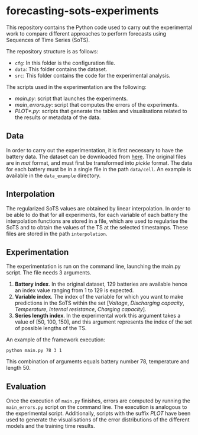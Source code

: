 # forecasting-sots-experiments

This repository contains the Python code used to carry out the experimental work to compare different approaches to perform forecasts using Sequences of Time Series (SoTS).

The repository structure is as follows:
- `cfg`: In this folder is the configuration file.
- `data`: This folder contains the dataset.
- `src`: This folder contains the code for the experimental analysis.

The scripts used in the experimentation are the following:

- _main.py_: script that launches the experiments.
- _main_errors.py_: script that computes the errors of the experiments.
- _PLOT*.py_: scripts that generate the tables and visualisations related to the results or metadata of the data.

## Data

In order to carry out the experimentation, it is first necessary to have the battery data. The dataset can be downloaded from [here](https://data.matr.io/1/projects/5c48dd2bc625d700019f3204). The original files are in _mat_ format, and must first be transformed into _pickle_ format. The data for each battery must be in a single file in the path `data/cell`. An example is available in the `data_example` directory.

## Interpolation

The regularized SoTS values are obtained by linear interpolation. In order to be able to do that for all experiments, for each variable of each battery the interpolation functions are stored in a file, which are used to regularise the SoTS and to obtain the values of the TS at the selected timestamps. These files are stored in the path `interpolation`.

## Experimentation

The experimentation is run on the command line, launching the main.py script. The file needs 3 arguments. 
1. **Battery index**. In the original dataset, 129 batteries are available hence an index value ranging from 1 to 129 is expected.
2. **Variable index**. The index of the variable for which you want to make predictions in the SoTS within the set [_Voltage_, _Discharging capacity_, _Temperature_, _Internal resistance_, _Charging capacity_].
3. **Series length index**. In the experimental work this argument takes a value of [50, 100, 150], and this argument represents the index of the set of possible lengths of the TS.

An example of the framework execution:

```
python main.py 78 3 1
```

This combination of arguments equals battery number 78, temperature and length 50.

## Evaluation

Once the execution of `main.py` finishes, errors are computed by running the `main_errors.py` script on the command line. The execution is analogous to the experimental script.
Additionally, scripts with the suffix _PLOT_ have been used to generate the visualisations of the error distributions of the different models and the training time results.


